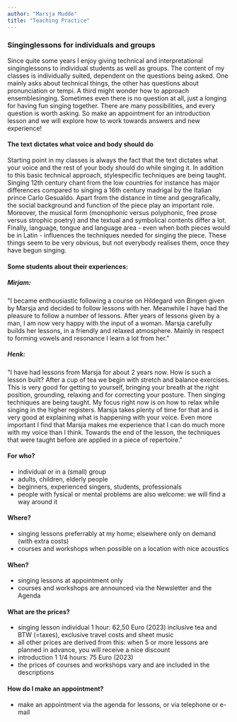 ```yaml
---
author: "Marsja Mudde"
title: "Teaching Practice"
---
```

### Singinglessons for individuals and groups
Since quite some years I enjoy giving technical and interpretational singinglessons to individual students as well as groups. The content of my classes is individually suited, dependent on the questions being asked. One mainly asks about technical things, the other has questions about pronunciation or tempi. A third might wonder how to approach ensemblesinging. Sometimes even there is no question at all, just a longing for having fun singing together. There are many possibilities, and every question is worth asking. So make an appointment for an introduction lesson and we will explore how to work towards answers and new experience!
 
#### The text dictates what voice and body should do
Starting point in my classes is always the fact that the text dictates what your voice and the rest of your body should do while singing it. In addition to this basic technical approach, stylespecific techniques are being taught. Singing 12th century chant from the low countries for instance has major differences compared to singing a 16th century madrigal by the Italian prince Carlo Gesualdo. Apart from the distance in time and geografically, the social background and function of the piece play an important role. Moreover, the musical form (monophonic versus polyphonic, free prose versus strophic poetry) and the textual and symbolical contents differ a lot. Finally, language, tongue and language area - even when both pieces would be in Latin - influences the techniques needed for singing the piece. These things seem to be very obvious, but not everybody realises them, once they have begun singing.
 
#### Some students about their experiences:
##### Mirjam:
"I became enthousiastic following a course on Hildegard von Bingen given by Marsja and decided to follow lessons with her. Meanwhile I have had the pleasure to follow a number of lessons. After years of lessons given by a man, I am now very happy with the input of a woman. Marsja carefully builds her lessons, in a friendly and relaxed atmosphere. Mainly in respect to forming vowels and resonance I learn a lot from her."

##### Henk:
"I have had lessons from Marsja for about 2 years now. How is such a lesson built?
After a cup of tea we begin with stretch and balance exercises. This is very good for getting to yourself, bringing your breath at the right position, grounding, relaxing and for correcting your posture.
Then singing techniques are being taught. My focus right now is on how to relax while singing in the higher registers. Marsja takes plenty of time for that and is very good at explaining what is happening with your voice. Even more important I find that Marsja makes me experience that I can do much more with my voice than I think.
Towards the end of the lesson, the techniques that were taught before are applied in a piece of repertoire."

#### For who?
- individual or in a (small) group
- adults, children, elderly people
- beginners, experienced singers, students, professionals
- people with fysical or mental problems are also welcome: we will find a way around it

#### Where?
- singing lessons preferrably at my home; elsewhere only on demand (with extra costs)
- courses and workshops when possible on a location with nice acoustics

#### When?
- singing lessons at appointment only
- courses and workshops are announced via the Newsletter and the Agenda

#### What are the prices?
- singing lesson individual 1 hour: 62,50 Euro (2023) inclusive tea and BTW (=taxes), exclusive travel costs and sheet music
- all other prices are derived from this: when 5 or more lessons are planned in advance, you will receive a nice discount
- introduction 1 1/4 hours: 75 Euro (2023)
- the prices of courses and workshops vary and are included in the descriptions

#### How do I make an appointment?
- make an appointment via the agenda for lessons, or via telephone or e-mail